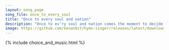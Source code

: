 ```yaml
---
layout: song_page
song_file: once_to_every_soul
title: "Once to every soul and nation"
description: "Once to ev’ry soul and nation comes the moment to decide, in the strife of truth with falsehood, for the good or evil side;  Then to side with truth i... secular 4part acapella 3verse musicbyother textbyother"
image: https://github.com/kenanbit/hymn-singer/releases/latest/download/once_to_every_soul-trad.png
---
```


{% include choice_and_music.html %}